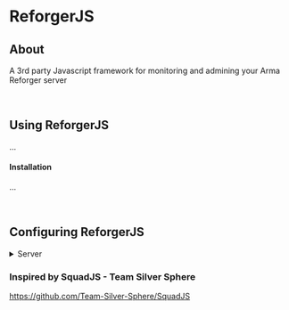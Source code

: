 # ReforgerJS 

## **About**
A 3rd party Javascript framework for monitoring and admining your Arma Reforger server

<br>

## **Using ReforgerJS**
...

#### Installation
...

<br>

## **Configuring ReforgerJS**
<details>
  <summary>Server</summary>

## Server Configuration


  ```json
  "server": {
    "id": 1,
    "name": "SERVER NAME",
    "host": "xxx.xxx.xxx.xxx",
    "queryPort": 00000,
    "rconPort": 00000,
    "rconPassword": "password",
    "logReaderMode": "tail",
    "logDir": "C:/path/to/reforger/log/folder",
  "connectors": {
    "discord": {
      "token": "",
      "clientId":"",
      "guildId": ""
    }
  }
  },
  ```
</details>


### Inspired by SquadJS - Team Silver Sphere
https://github.com/Team-Silver-Sphere/SquadJS